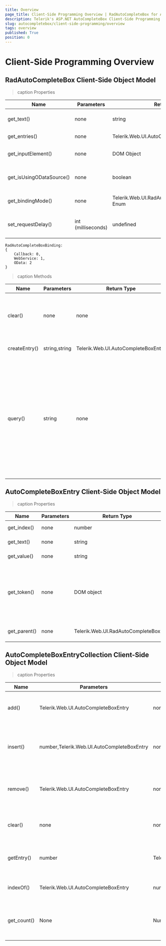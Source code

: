 ```yaml
---
title: Overview
page_title: Client-Side Programming Overview | RadAutoCompleteBox for ASP.NET AJAX Documentation
description: Telerik's ASP.NET AutoCompleteBox Client-Side Programming Overview
slug: autocompletebox/client-side-programming/overview
tags: overview
published: True
position: 0
---
```


# Client-Side Programming Overview



## RadAutoCompleteBox Client-Side Object Model


>caption Properties

| Name | Parameters | Return Type | Description |
| ------ | ------ | ------ | ------ |
|get_text()|none|string|Returns a string containing the text of each entry, separated by a delimeter.|
|get_entries()|none|Telerik.Web.UI.AutoCompleteBoxEntryCollection|Returns a collection of all the entries.|
|get_inputElement()|none|DOM Object|Gets a reference to the HTML element representing the input area.|
|get_isUsingODataSource()|none|boolean|Returns *true* if RadAutoCompleteBox is bound to OData, *false* otherwise.|
|get_bindingMode()|none|Telerik.Web.UI.RadAutoCompleteBoxBinding Enum|Returns a number from the RadAutoCompleteBoxBinding enumeration.|
|set_requestDelay()|int (milliseconds)|undefined|Sets delay time in milliseconds, when a request to the datasource is being triggered.|


````ASPNET
RadAutoCompleteBoxBinding:
{
	Callback: 0,
	WebService: 1,
	OData: 2
}
````

>caption Methods

| Name | Parameters | Return Type | Description |
| ------ | ------ | ------ | ------ |
|clear()|none|none|Closes the drop-down container, deleting all the items present in it.|
|createEntry()|string,string|Telerik.Web.UI.AutoCompleteBoxEntry|Returns the created entry.|
|query()|string|none|Sends request to the server against the value passed as an argument. If no argument is passed, the request is made against the text currently present into the input area.|

## AutoCompleteBoxEntry Client-Side Object Model


>caption Properties

| Name | Parameters | Return Type | Description |
| ------ | ------ | ------ | ------ |
|get_index()|none|number|Returns the index of the specified entry.|
|get_text()|none|string|Returns the text of the specified entry.|
|get_value()|none|string|Returns the value of the specified entry.|
|get_token()|none|DOM object|Returns a reference to the HTML element representing the specified entry. If the input type of RadAutoCompleteBox is set to " *Text* ", the property will return nothing.|
|get_parent()|none|Telerik.Web.UI.RadAutoCompleteBox|Returns the parent object of the specified entry.|

## AutoCompleteBoxEntryCollection Client-Side Object Model


>caption Properties

| Name | Parameters | Return Type | Description |
| ------ | ------ | ------ | ------ |
|add()|Telerik.Web.UI.AutoCompleteBoxEntry|none|Adds the specified entry into the Entry collection.|
|insert()|number,Telerik.Web.UI.AutoCompleteBoxEntry|none|Inserts an entry in the Entry collection with the specified index.|
|remove()|Telerik.Web.UI.AutoCompleteBoxEntry|none|Removes the specified entry from the Entry collection.|
|clear()|none|none|Clears all the entries from the Entry collection.|
|getEntry()|number|Telerik.Web.UI.AutoCompleteBoxEntry|Returns the entry with the specified index.|
|indexOf()|Telerik.Web.UI.AutoCompleteBoxEntry|number|Returns the index of the specified entry.|
|get_count()|None|Number|Returns the number of the entries present in the Entry collection.|
